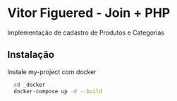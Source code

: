 # Vitor Figuered - Join + PHP

Implementação de cadastro de Produtos e Categorias



## Instalação

Instale my-project com docker

```bash
  cd _docker
  docker-compose up -d --build
```
    
